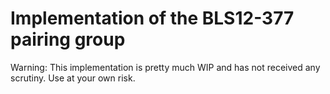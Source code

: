 # Implementation of the BLS12-377 pairing group

Warning: This implementation is pretty much WIP and has not received any scrutiny. Use at your own risk.
